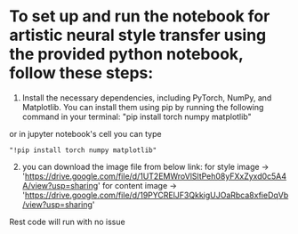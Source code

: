 # To set up and run the notebook for artistic neural style transfer using the provided python notebook, follow these steps:


1. Install the necessary dependencies, including PyTorch, NumPy, and Matplotlib. You can install them using pip by running the following command in your terminal:
   "pip install torch numpy matplotlib"

or in jupyter notebook's cell you can type

    "!pip install torch numpy matplotlib"

2. you can download the image file from below link:
     for style image -> 'https://drive.google.com/file/d/1UT2EMWroVlSltPeh08yFXxZyxd0c5A4A/view?usp=sharing'
     for content image -> 'https://drive.google.com/file/d/19PYCRElJF3QkkigUJOaRbca8xfieDqVb/view?usp=sharing'

Rest code will run with no issue

